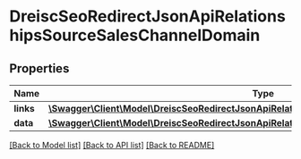 # DreiscSeoRedirectJsonApiRelationshipsSourceSalesChannelDomain

## Properties
Name | Type | Description | Notes
------------ | ------------- | ------------- | -------------
**links** | [**\Swagger\Client\Model\DreiscSeoRedirectJsonApiRelationshipsSourceSalesChannelDomainLinks**](DreiscSeoRedirectJsonApiRelationshipsSourceSalesChannelDomainLinks.md) |  | [optional] 
**data** | [**\Swagger\Client\Model\DreiscSeoRedirectJsonApiRelationshipsSourceSalesChannelDomainData**](DreiscSeoRedirectJsonApiRelationshipsSourceSalesChannelDomainData.md) |  | [optional] 

[[Back to Model list]](../../README.md#documentation-for-models) [[Back to API list]](../../README.md#documentation-for-api-endpoints) [[Back to README]](../../README.md)

